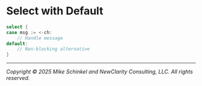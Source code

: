 # Select with Default
```go
select {
case msg := <-ch:
    // Handle message
default:
    // Non-blocking alternative
}
```
---
*Copyright © 2025 Mike Schinkel and NewClarity Consulting, LLC. All rights reserved.*
